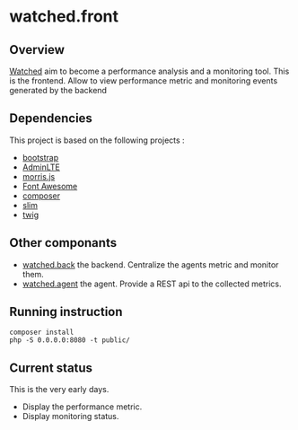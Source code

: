 # watched.front
## Overview
[Watched](https://sebt3.github.io/watched/) aim to become a performance analysis and a monitoring tool.
This is the frontend. Allow to view performance metric and monitoring events generated by the backend

## Dependencies
This project is based on the following projects :
* [bootstrap](http://getbootstrap.com)
* [AdminLTE](https://almsaeedstudio.com/preview)
* [morris.js](http://morrisjs.github.io/morris.js/)
* [Font Awesome](http://fontawesome.io)
* [composer](https://getcomposer.org)
* [slim](http://www.slimframework.com)
* [twig](http://twig.sensiolabs.org)


## Other componants
* [watched.back](https://github.com/sebt3/watched.back) the backend. Centralize the agents metric and monitor them.
* [watched.agent](https://github.com/sebt3/watched.agent) the agent. Provide a REST api to the collected metrics.

## Running instruction
    composer install
    php -S 0.0.0.0:8080 -t public/

## Current status
This is the very early days.
* Display the performance metric.
* Display monitoring status.
